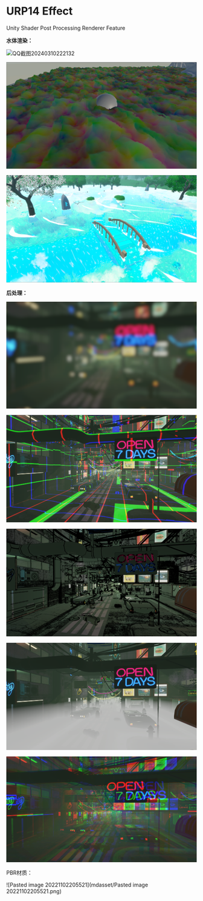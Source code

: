 # URP14 Effect
Unity Shader
Post Processing
Renderer Feature



**水体渲染：**

![QQ截图20240310222132](mdasset/QQ截图20240310222132.png)

![QQ截图20240310223634](mdasset/QQ截图20240310223634.png)

![QQ截图20240310221935](mdasset/QQ截图20240310221935.png)





**后处理：**

![QQ截图20240310222842](mdasset/QQ截图20240310222842.png)

![QQ截图20240310223127](mdasset/QQ截图20240310223127.png)

![QQ截图20240310223342](mdasset/QQ截图20240310223342.png)

![QQ截图20240310223235](mdasset/QQ截图20240310223235.png)

![QQ截图20240310222944](mdasset/QQ截图20240310222944.png)



PBR材质：

![Pasted image 20221102205521](mdasset/Pasted image 20221102205521.png)
